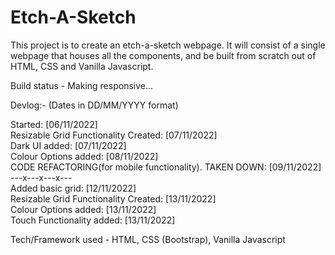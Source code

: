 # Etch-A-Sketch

This project is to create an etch-a-sketch webpage. It will consist of a single webpage that houses all the components, and be built from scratch out of HTML, CSS and Vanilla Javascript.

Build status - Making responsive...

Devlog:- (Dates in DD/MM/YYYY format)

Started: [06/11/2022]  
Resizable Grid Functionality Created: [07/11/2022]  
Dark UI added: [07/11/2022]  
Colour Options added: [08/11/2022]  
CODE REFACTORING(for mobile functionality). TAKEN DOWN: [09/11/2022]  
---x---x---x---  
Added basic grid: [12/11/2022]  
Resizable Grid Functionality Created: [13/11/2022]  
Colour Options added: [13/11/2022]  
Touch Functionality added: [13/11/2022]

Tech/Framework used - HTML, CSS (Bootstrap), Vanilla Javascript
